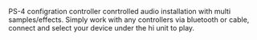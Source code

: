 PS-4 configration controller conrtrolled audio installation with multi samples/effects.
Simply work with any controllers via bluetooth or cable,
connect and select your device under the hi unit to play.
